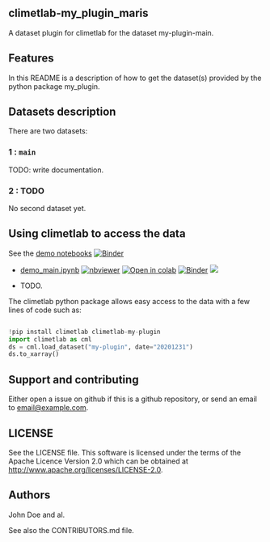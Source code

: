 ## climetlab-my_plugin_maris

A dataset plugin for climetlab for the dataset my-plugin-main.


Features
--------

In this README is a description of how to get the dataset(s) provided by the python package my_plugin.

## Datasets description

There are two datasets: 

### 1 : `main`
TODO: write documentation.


### 2 : TODO
No second dataset yet.


## Using climetlab to access the data

See the [demo notebooks](https://github.com/john_doe/climetlab-my-plugin/tree/main/notebooks)
[![Binder](https://mybinder.org/badge_logo.svg)](https://mybinder.org/v2/gh/john_doe/climetlab-my-plugin/main?urlpath=lab)


- [demo_main.ipynb](https://github.com/john_doe/climetlab-my-plugin/tree/main/notebooks/demo_main.ipynb)
[![nbviewer](https://raw.githubusercontent.com/jupyter/design/master/logos/Badges/nbviewer_badge.svg)](https://nbviewer.jupyter.org/github/john_doe/climetlab-my-plugin/blob/main/notebooks/demo_main.ipynb) 
[![Open in colab](https://colab.research.google.com/assets/colab-badge.svg)](https://colab.research.google.com/github/john_doe/climetlab-my-plugin/blob/main/notebooks/demo_main.ipynb) 
[![Binder](https://mybinder.org/badge_logo.svg)](https://mybinder.org/v2/gh/john_doe/climetlab-my-plugin/main?filepath=notebooks/demo_main.ipynb)
[<img src="https://deepnote.com/buttons/launch-in-deepnote-small.svg">](https://deepnote.com/launch?name=MyProject&url=https://github.com/john_doe/climetlab-my-plugin/tree/main/notebooks/demo_main.ipynb)


- TODO.


The climetlab python package allows easy access to the data with a few lines of code such as:
``` python

!pip install climetlab climetlab-my-plugin
import climetlab as cml
ds = cml.load_dataset("my-plugin", date="20201231")
ds.to_xarray()
```


Support and contributing
------------------------

Either open a issue on github if this is a github repository, or send an email to email@example.com.

LICENSE
-------

See the LICENSE file.
This software is licensed under the terms of the Apache Licence Version 2.0
which can be obtained at http://www.apache.org/licenses/LICENSE-2.0.

Authors
-------

John Doe and al.

See also the CONTRIBUTORS.md file.
